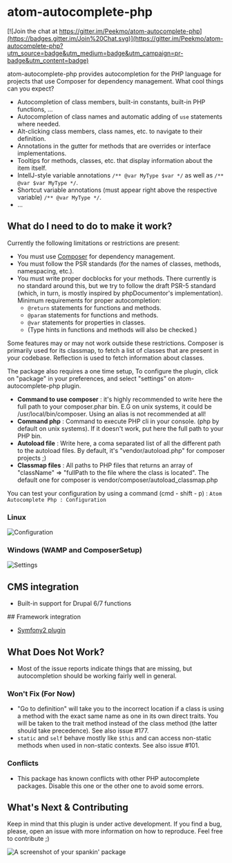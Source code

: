 # atom-autocomplete-php

[![Join the chat at https://gitter.im/Peekmo/atom-autocomplete-php](https://badges.gitter.im/Join%20Chat.svg)](https://gitter.im/Peekmo/atom-autocomplete-php?utm_source=badge&utm_medium=badge&utm_campaign=pr-badge&utm_content=badge)

atom-autocomplete-php provides autocompletion for the PHP language for projects that use Composer for dependency management. What cool things can you expect?
  * Autocompletion of class members, built-in constants, built-in PHP functions, ...
  * Autocompletion of class names and automatic adding of `use` statements where needed.
  * Alt-clicking class members, class names, etc. to navigate to their definition.
  * Annotations in the gutter for methods that are overrides or interface implementations.
  * Tooltips for methods, classes, etc. that display information about the item itself.
  * IntellJ-style variable annotations `/** @var MyType $var */` as well as `/** @var $var MyType */`.
  * Shortcut variable annotations (must appear right above the respective variable) `/** @var MyType */`.
  * ...

## What do I need to do to make it work?
Currently the following limitations or restrictions are present:
  * You must use [Composer](https://getcomposer.org/) for dependency management.
  * You must follow the PSR standards (for the names of classes, methods, namespacing, etc.).
  * You must write proper docblocks for your methods. There currently is no standard around this, but we try to follow the draft PSR-5 standard (which, in turn, is mostly inspired by phpDocumentor's implementation). Minimum requirements for proper autocompletion:
    * `@return` statements for functions and methods.
    * `@param` statements for functions and methods.
    * `@var` statements for properties in classes.
    * (Type hints in functions and methods will also be checked.)

Some features may or may not work outside these restrictions. Composer is primarily used for its classmap, to fetch a list of classes that are present in your codebase. Reflection is used to fetch information about classes.

The package also requires a one time setup, To configure the plugin, click on "package" in your preferences, and select "settings" on atom-autocomplete-php plugin.

- **Command to use composer** : it's highly recommended to write here the full path to your composer.phar bin. E.G on unix systems, it could be /usr/local/bin/composer. Using an alias is not recommended at all!
- **Command php** : Command to execute PHP cli in your console. (php by default on unix systems). If it doesn't work, put here the full path to your PHP bin.
- **Autoload file** : Write here, a coma separated list of all the different path to the autoload files. By default, it's "vendor/autoload.php" for composer projects ;)
- **Classmap files** : All paths to PHP files that returns an array of "className" => "fullPath to the file where the class is located". The default one for composer is vendor/composer/autoload_classmap.php

You can test your configuration by using a command (cmd - shift - p) : ```Atom Autocomplete Php : Configuration```

### Linux
![Configuration](http://i.imgur.com/LYBcaHE.png)
&nbsp;

### Windows (WAMP and ComposerSetup)
![Settings](http://i.imgur.com/hY5ypG2.png)
&nbsp;

## CMS integration
  * Built-in support for Drupal 6/7 functions

## Framework integration
  * [Symfony2 plugin](https://github.com/Peekmo/atom-symfony2)

## What Does Not Work?
  * Most of the issue reports indicate things that are missing, but autocompletion should be working fairly well in general.

### Won't Fix (For Now)
  * "Go to definition" will take you to the incorrect location if a class is using a method with the exact same name as one in its own direct traits. You will be taken to the trait method instead of the class method (the latter should take precedence). See also issue #177.
  * `static` and `self` behave mostly like `$this` and can access non-static methods when used in non-static contexts. See also issue #101.

### Conflicts
  * This package has known conflicts with other PHP autocomplete packages. Disable this one or the other one to avoid some errors.

## What's Next & Contributing
Keep in mind that this plugin is under active development. If you find a bug, please, open an issue with more information on how to reproduce. Feel free to contribute ;)

![A screenshot of your spankin' package](https://f.cloud.github.com/assets/69169/2290250/c35d867a-a017-11e3-86be-cd7c5bf3ff9b.gif)
